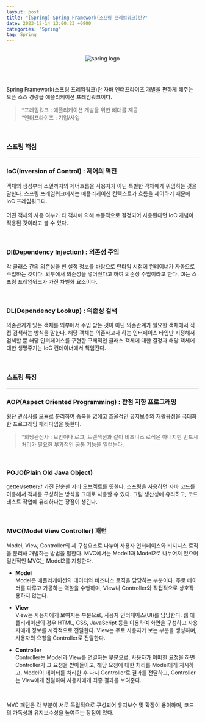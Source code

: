 ```yaml
---
layout: post
title: "[Spring] Spring Framework(스프링 프레임워크)란?"
date: 2023-12-14 13:00:23 +0900
categories: "Spring"
tag: Spring
---
```

<br>

<div style="text-align:center;">
  <img src="https://github.com/bong0716/photogram/assets/119990564/2f712f21-7a44-4b07-9e60-505622a82187" alt="spring logo">   
</div>

<br><br>

Spring Framework(스프링 프레임워크)란
자바 엔터프라이즈 개발을 편하게 해주는 오픈 소스 경량급 애플리케이션 프레임워크이다.     
> *프레임워크 : 애플리케이션 개발을 위한 뼈대를 제공   
*엔터프라이즈 : 기업/사업

<br>

### 스프링 핵심
---  
### **IoC(Inversion of Control) : 제어의 역전**   
객체의 생성부터 소멸까지의 제어흐름을 사용자가 아닌 특별한 객체에게 위임하는 것을 말한다. 스프링 프레임워크에서는 애플리케이션 컨텍스트가 흐름을 제어하기 때문에 IoC 프레임워크다.      
<br>
어떤 객체의 사용 여부가 타 객체에 의해 수동적으로 결정되어 사용된다면 IoC 개념이 적용된 것이라고 볼 수 있다. 

<br>

### **DI(Dependency Injection) : 의존성 주입**   
각 클래스 간의 의존성을 빈 설정 정보를 바탕으로 런타임 시점에 컨테이너가 자동으로 주입하는 것이다. 외부에서 의존성을 넣어줬다고 하여 의존성 주입이라고 한다. DI는 스프링 프레임워크가 가진 차별화 요소이다. 

<br>

### **DL(Dependency Lookup) : 의존성 검색**   
의존관계가 있는 객체를 외부에서 주입 받는 것이 아닌 의존관계가 필요한 객체에서 직접 검색하는 방식을 말한다. 해당 객체는 의존하고자 하는 인터페이스 타입만 지정해서 검색할 뿐 해당 인터페이스를 구현한 구체적인 클래스 객체에 대한 결정과 해당 객체에 대한 생명주기는 IoC 컨테이너에서 책임진다. 

<br>

### 스프링 특징
---  
### **AOP(Aspect Oriented Programming) : 관점 지향 프로그래밍**   
횡단 관심사를 모듈로 분리하여 중복을 없애고 효율적인 유지보수와 재활용성을 극대화한 프로그래밍 패러다임을 뜻한다.   
> *회당관심사 : 보안이나 로그, 트랜잭션과 같이 비즈니스 로직은 아니지만 반드시 처리가 필요한 부가적인 공통 기능을 일컫는다.  
 
<br>

### **POJO(Plain Old Java Object)**
getter/setter만 가진 단순한 자바 오브젝트를 뜻한다. 스프링을 사용하면 자바 코드를 이용해서 객체를 구성하는 방식을 그대로 사용할 수 있다. 그럼 생산성에 유리하고, 코드 테스트 작업에 유리하다는 장점이 생긴다. 

<br>

### **MVC(Model View Controller) 패턴**
Model, View, Controller의 세 구성요소로 나누어 사용자 인터페이스와 비지니스 로직을 분리해 개발하는 방법을 말한다. MVC에서는 Model1과 Model2로 나누어져 있으며 일반적인 MVC는 Model2를 지칭한다.     


- **Model**    
Model은 애플리케이션의 데이터와 비즈니스 로직을 담당하는 부분이다. 주로 데이터를 다루고 가공하는 역할을 수행하며, View나 Controller와 직접적으로 상호작용하지 않는다. 


- **View**    
View는 사용자에게 보여지는 부분으로, 사용자 인터페이스(UI)를 담당한다. 웹 애플리케이션의 경우 HTML, CSS, JavaScript 등을 이용하여 화면을 구성하고 사용자에게 정보를 시각적으로 전달한다. View는 주로 사용자가 보는 부분을 생성하며, 사용자의 요청을 Controller로 전달한다.


- **Controller**   
Controller는 Model과 View를 연결하는 부분으로, 사용자가 어떠한 요청을 하면 Controller가 그 요청을 받아들이고, 해당 요청에 대한 처리를 Model에게 지시하고, Model이 데이터를 처리한 후 다시 Controller로 결과를 전달하고, Controller는 View에게 전달하여 사용자에게 최종 결과를 보여준다.    

<br> 

MVC 패턴은 각 부분이 서로 독립적으로 구성되어 유지보수 및 확장이 용이하며, 코드의 가독성과 유지보수성을 높여주는 장점이 있다.
